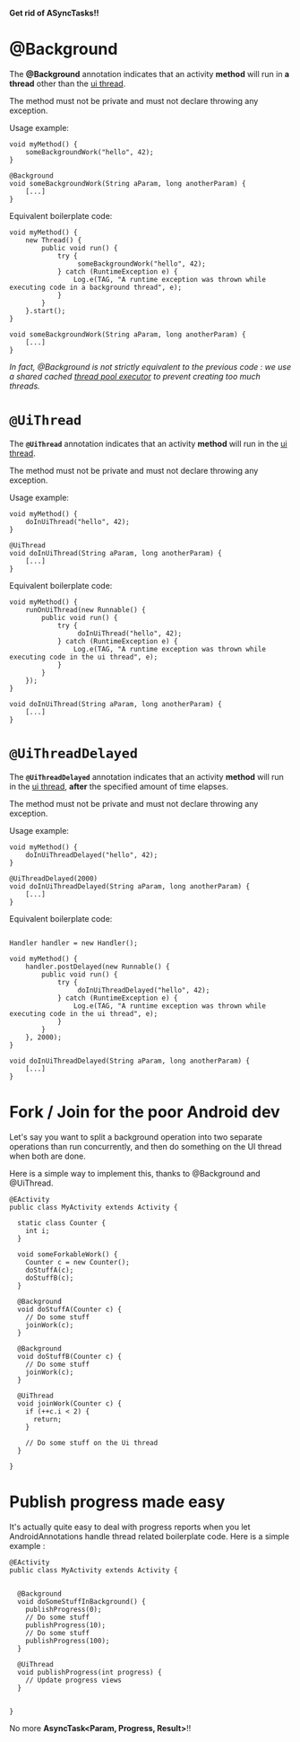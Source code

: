 **Get rid of ASyncTasks!!**

# @Background #
The **@Background** annotation indicates that an activity **method** will run in **a thread** other than the [ui thread](http://developer.android.com/guide/topics/fundamentals.html#threads).

The method must not be private and must not declare throwing any exception.

Usage example:
```
void myMethod() {
    someBackgroundWork("hello", 42);
}

@Background
void someBackgroundWork(String aParam, long anotherParam) {
    [...]
}
```

Equivalent boilerplate code:
```
void myMethod() {
    new Thread() {
        public void run() {
            try {
                 someBackgroundWork("hello", 42);
            } catch (RuntimeException e) {
                Log.e(TAG, "A runtime exception was thrown while executing code in a background thread", e);
            }
        }
    }.start();
}

void someBackgroundWork(String aParam, long anotherParam) {
    [...]
}
```
_In fact, @Background is not strictly equivalent to the previous code : we use a shared cached [thread pool executor](http://download.oracle.com/javase/1.5.0/docs/api/java/util/concurrent/Executors.html#newCachedThreadPool%28%29) to prevent creating too much threads._

# `@UiThread` #
The **`@UiThread`** annotation indicates that an activity **method** will run in the [ui thread](http://developer.android.com/guide/topics/fundamentals.html#threads).

The method must not be private and must not declare throwing any exception.

Usage example:
```
void myMethod() {
    doInUiThread("hello", 42);
}

@UiThread
void doInUiThread(String aParam, long anotherParam) {
    [...]
}
```

Equivalent boilerplate code:
```
void myMethod() {
    runOnUiThread(new Runnable() {
        public void run() {
            try {
                 doInUiThread("hello", 42);
            } catch (RuntimeException e) {
                Log.e(TAG, "A runtime exception was thrown while executing code in the ui thread", e);
            }
        }
    });
}

void doInUiThread(String aParam, long anotherParam) {
    [...]
}
```

# `@UiThreadDelayed` #
The **`@UiThreadDelayed`** annotation indicates that an activity **method** will run in the [ui thread](http://developer.android.com/guide/topics/fundamentals.html#threads), **after** the specified amount of time elapses.

The method must not be private and must not declare throwing any exception.

Usage example:
```
void myMethod() {
    doInUiThreadDelayed("hello", 42);
}

@UiThreadDelayed(2000)
void doInUiThreadDelayed(String aParam, long anotherParam) {
    [...]
}
```

Equivalent boilerplate code:
```

Handler handler = new Handler();

void myMethod() {
    handler.postDelayed(new Runnable() {
        public void run() {
            try {
                 doInUiThreadDelayed("hello", 42);
            } catch (RuntimeException e) {
                Log.e(TAG, "A runtime exception was thrown while executing code in the ui thread", e);
            }
        }
    }, 2000);
}

void doInUiThreadDelayed(String aParam, long anotherParam) {
    [...]
}
```

# Fork / Join for the poor Android dev #

Let's say you want to split a background operation into two separate operations than run concurrently, and then do something on the UI thread when both are done.

Here is a simple way to implement this, thanks to @Background and @UiThread.

```
@EActivity
public class MyActivity extends Activity {

  static class Counter {
    int i;
  } 

  void someForkableWork() {
    Counter c = new Counter();
    doStuffA(c);
    doStuffB(c);
  }

  @Background
  void doStuffA(Counter c) {
    // Do some stuff
    joinWork(c);
  }

  @Background
  void doStuffB(Counter c) {
    // Do some stuff
    joinWork(c);
  }

  @UiThread
  void joinWork(Counter c) {
    if (++c.i < 2) {
      return;
    }

    // Do some stuff on the Ui thread
  }

}
```

# Publish progress made easy #

It's actually quite easy to deal with progress reports when you let AndroidAnnotations handle thread related boilerplate code. Here is a simple example :

```
@EActivity
public class MyActivity extends Activity {


  @Background
  void doSomeStuffInBackground() {
    publishProgress(0);
    // Do some stuff
    publishProgress(10);
    // Do some stuff
    publishProgress(100);
  }

  @UiThread
  void publishProgress(int progress) {
    // Update progress views
  }


}
```

No more **AsyncTask<Param, Progress, Result>**!!
